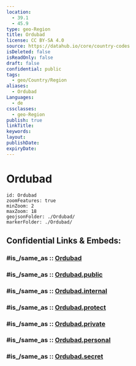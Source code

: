 ```yaml
---
location:
  - 39.1
  - 45.9
type: geo-Region
title: Ordubad
license: CC BY-SA 4.0
source: https://datahub.io/core/country-codes
isDeleted: false
isReadOnly: false
draft: false
confidential: public
tags:
  - geo/Country/Region
aliases:
  - Ordubad
Languages:
  - de
cssclasses:
  - geo-Region
publish: true
linkTitle:
keywords:
layout:
publishDate:
expiryDate:
---
```


# Ordubad

```leaflet
id: Ordubad
zoomFeatures: true 
minZoom: 2 
maxZoom: 18
geojsonFolder: ./Ordubad/
markerFolder: ./Ordubad/
```


## Confidential Links & Embeds: 

### #is_/same_as :: [Ordubad](/_Standards/Earth/Continent/Asia/Asia~North~West/Azerbaijan/Regions~Azerbaijan/Nakhchivan/counties~Nakhchivan/Ordubad.md) 

### #is_/same_as :: [Ordubad.public](/_public/Earth/Continent/Asia/Asia~North~West/Azerbaijan/Regions~Azerbaijan/Nakhchivan/counties~Nakhchivan/Ordubad.public.md) 

### #is_/same_as :: [Ordubad.internal](/_internal/Earth/Continent/Asia/Asia~North~West/Azerbaijan/Regions~Azerbaijan/Nakhchivan/counties~Nakhchivan/Ordubad.internal.md) 

### #is_/same_as :: [Ordubad.protect](/_protect/Earth/Continent/Asia/Asia~North~West/Azerbaijan/Regions~Azerbaijan/Nakhchivan/counties~Nakhchivan/Ordubad.protect.md) 

### #is_/same_as :: [Ordubad.private](/_private/Earth/Continent/Asia/Asia~North~West/Azerbaijan/Regions~Azerbaijan/Nakhchivan/counties~Nakhchivan/Ordubad.private.md) 

### #is_/same_as :: [Ordubad.personal](/_personal/Earth/Continent/Asia/Asia~North~West/Azerbaijan/Regions~Azerbaijan/Nakhchivan/counties~Nakhchivan/Ordubad.personal.md) 

### #is_/same_as :: [Ordubad.secret](/_secret/Earth/Continent/Asia/Asia~North~West/Azerbaijan/Regions~Azerbaijan/Nakhchivan/counties~Nakhchivan/Ordubad.secret.md)

